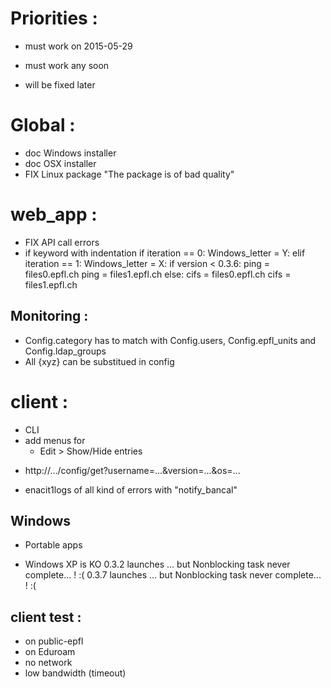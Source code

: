 
Priorities :
============

* must work on 2015-05-29
+ must work any soon
- will be fixed later

Global :
========

+ doc Windows installer
+ doc OSX installer
+ FIX Linux package "The package is of bad quality"


web_app :
=========

+ FIX API call errors
+ if keyword with indentation
  if iteration == 0:
    Windows_letter = Y:
  elif iteration == 1:
    Windows_letter = X:
  if version < 0.3.6:
    ping = files0.epfl.ch
    ping = files1.epfl.ch
  else:
    cifs = files0.epfl.ch
    cifs = files1.epfl.ch


Monitoring :
------------

+ Config.category has to match with Config.users, Config.epfl_units and Config.ldap_groups
+ All {xyz} can be substitued in config


client :
========

- CLI
- add menus for
  - Edit > Show/Hide entries
* http://.../config/get?username=...&version=...&os=...
+ enacit1logs of all kind of errors with "notify_bancal"


Windows
-------

+ Portable apps
* Windows XP is KO
  0.3.2 launches ... but Nonblocking task never complete... ! :(
  0.3.7 launches ... but Nonblocking task never complete... ! :(


client test :
-------------

* on public-epfl
* on Eduroam
* no network
* low bandwidth (timeout)
